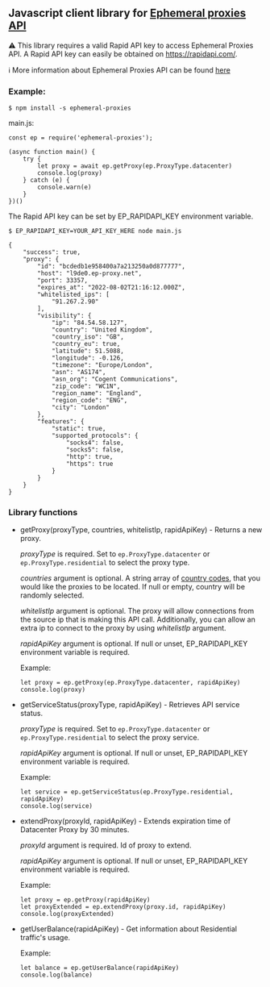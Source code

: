 ## Javascript client library for [Ephemeral proxies API](https://www.ephemeral-proxies.net/)

:warning: This library requires a valid Rapid API key to access Ephemeral Proxies API. A Rapid API key can easily be obtained on https://rapidapi.com/.

:information_source: More information about Ephemeral Proxies API can be found [here](https://rapidapi.com/rpi4gx/api/ephemeral-proxies)

### Example:

```
$ npm install -s ephemeral-proxies
```

main.js:
```
const ep = require('ephemeral-proxies');

(async function main() {
    try {
        let proxy = await ep.getProxy(ep.ProxyType.datacenter)
        console.log(proxy)
    } catch (e) {
        console.warn(e)
    }
})()
```

The Rapid API key can be set by EP_RAPIDAPI_KEY environment variable.

```
$ EP_RAPIDAPI_KEY=YOUR_API_KEY_HERE node main.js

{
    "success": true,
    "proxy": {
        "id": "bcdedb1e958400a7a213250a0d877777",
        "host": "l9de0.ep-proxy.net",
        "port": 33357,
        "expires_at": "2022-08-02T21:16:12.000Z",
        "whitelisted_ips": [
            "91.267.2.90"
        ],
        "visibility": {
            "ip": "84.54.58.127",
            "country": "United Kingdom",
            "country_iso": "GB",
            "country_eu": true,
            "latitude": 51.5088,
            "longitude": -0.126,
            "timezone": "Europe/London",
            "asn": "AS174",
            "asn_org": "Cogent Communications",
            "zip_code": "WC1N",
            "region_name": "England",
            "region_code": "ENG",
            "city": "London"
        },
        "features": {
            "static": true,
            "supported_protocols": {
                "socks4": false,
                "socks5": false,
                "http": true,
                "https": true
            }
        }
    }
}
```

### Library functions

* getProxy(proxyType, countries, whitelistIp, rapidApiKey) - Returns a new proxy. 

    *proxyType* is required. Set to `ep.ProxyType.datacenter` or `ep.ProxyType.residential` to select the proxy type.

    *countries* argument is optional. A string array of [country codes](https://en.wikipedia.org/wiki/ISO_3166-1_alpha-2), that you would like the proxies to be located. If null or empty, country will be randomly selected.

    *whitelistIp* argument is optional. The proxy will allow connections from the source ip that is making this API call. Additionally, you can allow an extra ip to connect to the proxy by using *whitelistIp* argument.

    *rapidApiKey* argument is optional. If null or unset, EP_RAPIDAPI_KEY environment variable is required.
    
    Example:
    ```
    let proxy = ep.getProxy(ep.ProxyType.datacenter, rapidApiKey)
    console.log(proxy)
    ```


* getServiceStatus(proxyType, rapidApiKey) - Retrieves API service status.

    *proxyType* is required. Set to `ep.ProxyType.datacenter` or `ep.ProxyType.residential` to select the proxy service.

    *rapidApiKey* argument is optional. If null or unset, EP_RAPIDAPI_KEY environment variable is required.

    Example:
    ```
    let service = ep.getServiceStatus(ep.ProxyType.residential, rapidApiKey)
    console.log(service)
    ```


* extendProxy(proxyId, rapidApiKey) - Extends expiration time of Datacenter Proxy by 30 minutes.

    *proxyId* argument is required. Id of proxy to extend.

    *rapidApiKey* argument is optional. If null or unset, EP_RAPIDAPI_KEY environment variable is required.

    Example:
    ```
    let proxy = ep.getProxy(rapidApiKey)
    let proxyExtended = ep.extendProxy(proxy.id, rapidApiKey)
    console.log(proxyExtended)
    ```


* getUserBalance(rapidApiKey) - Get information about Residential traffic's usage.

    Example:
    ```
    let balance = ep.getUserBalance(rapidApiKey)
    console.log(balance)
    ```
